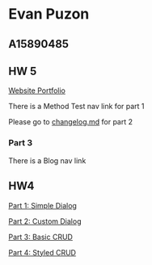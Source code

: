 # Evan Puzon

## A15890485

## HW 5
[Website Portfolio](https://cse134hw5-25a20.web.app)

There is a Method Test nav link for part 1 

Please go to [changelog.md](./changelog.md) for part 2

### Part 3
There is a Blog nav link 

## HW4
[Part 1: Simple Dialog](https://cse134bhw4-5f836.web.app/html/nativedialogs.html)

[Part 2: Custom Dialog](https://cse134bhw4-5f836.web.app/html/customdialog.html)

[Part 3: Basic CRUD](https://cse134bhw4-5f836.web.app/html/crud.html)

[Part 4: Styled CRUD](https://cse134bhw4-5f836.web.app/html/styledcrud.html)